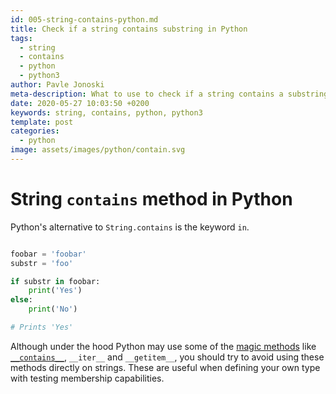 ```yaml
---
id: 005-string-contains-python.md
title: Check if a string contains substring in Python
tags:
  - string
  - contains
  - python
  - python3
author: Pavle Jonoski
meta-description: What to use to check if a string contains a substring in Python
date: 2020-05-27 10:03:50 +0200
keywords: string, contains, python, python3
template: post
categories:
  - python
image: assets/images/python/contain.svg
---
```


# String `contains` method in Python

Python's alternative to `String.contains` is the keyword `in`.

```python

foobar = 'foobar'
substr = 'foo'

if substr in foobar:
    print('Yes')
else:
    print('No')

# Prints 'Yes'
```

Although under the hood Python may use some of the [magic methods](https://docs.python.org/3/reference/datamodel.html#special-method-names) like
[`__contains__`](https://docs.python.org/3/reference/datamodel.html#object.__contains__), `__iter__` and `__getitem__`, you should try to avoid using
these methods directly on strings. These are useful when defining your own type
with testing membership capabilities.
